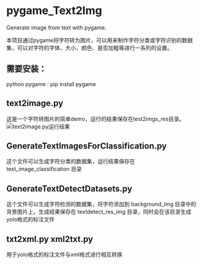 # pygame_Text2Img
Generate image from text with pygame.

本项目通过pygame将字符转为图片，可以用来制作字符分类或字符识别的数据集，可以对字符的字体、大小、颜色、是否加粗等进行一系列的设置。

## 需要安装：
python 
pygame : pip install pygame

## text2image.py

这是一个字符转图片的简单demo，运行的结果保存在test2imgs_res目录。
![text2image.py运行结果](D:\Text2Img\test2imgs_res\fangsong_年&1#2.jpg)

## GenerateTextImagesForClassification.py

这个文件可以生成字符分类的数据集，运行结果保存在 text_image_classification 目录

## GenerateTextDetectDatasets.py

这个文件可以生成字符检测的数据集，将字符添加到 background_img 目录中的背景图片上，生成结果保存在 textdetect_res_img 目录，同时会在该目录生成yolo格式的标注文件

## txt2xml.py xml2txt.py

用于yolo格式的标注文件与xml格式进行相互转换
